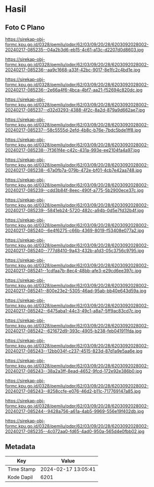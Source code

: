 # Hasil

## Foto C Plano

https://sirekap-obj-formc.kpu.go.id/0328/pemilu/pdpr/62/03/09/20/28/6203092028002-20240217-085235--04a2b3d6-eb15-4c61-a13c-d2207d0d8603.jpg

https://sirekap-obj-formc.kpu.go.id/0328/pemilu/pdpr/62/03/09/20/28/6203092028002-20240217-085236--aa9c1668-a33f-42bc-9017-8e1fc2c4bd1e.jpg

https://sirekap-obj-formc.kpu.go.id/0328/pemilu/pdpr/62/03/09/20/28/6203092028002-20240217-085236--2e66a4f6-4bca-4bf7-aa21-f52694c820dc.jpg

https://sirekap-obj-formc.kpu.go.id/0328/pemilu/pdpr/62/03/09/20/28/6203092028002-20240217-085237--d32d3293-4388-4f2c-8a2d-879a9d662ae7.jpg

https://sirekap-obj-formc.kpu.go.id/0328/pemilu/pdpr/62/03/09/20/28/6203092028002-20240217-085237--58c5555d-2efd-4b8c-b76e-7bdc5bde1ff8.jpg

https://sirekap-obj-formc.kpu.go.id/0328/pemilu/pdpr/62/03/09/20/28/6203092028002-20240217-085238--7f361f4e-c42c-431a-993e-ee2104fa4a97.jpg

https://sirekap-obj-formc.kpu.go.id/0328/pemilu/pdpr/62/03/09/20/28/6203092028002-20240217-085238--67a0fb7a-079b-472e-bf01-4cb7e42aa748.jpg

https://sirekap-obj-formc.kpu.go.id/0328/pemilu/pdpr/62/03/09/20/28/6203092028002-20240217-085239--cdd3b84f-8eec-490f-a775-5b2900ece37c.jpg

https://sirekap-obj-formc.kpu.go.id/0328/pemilu/pdpr/62/03/09/20/28/6203092028002-20240217-085239--5841eb24-5720-482c-a94b-0d5e7fd32b4f.jpg

https://sirekap-obj-formc.kpu.go.id/0328/pemilu/pdpr/62/03/09/20/28/6203092028002-20240217-085240--6e4f6275-c66b-4369-8019-f53408e077a2.jpg

https://sirekap-obj-formc.kpu.go.id/0328/pemilu/pdpr/62/03/09/20/28/6203092028002-20240217-085240--777d8410-9a43-432b-a1d3-05c3756c9795.jpg

https://sirekap-obj-formc.kpu.go.id/0328/pemilu/pdpr/62/03/09/20/28/6203092028002-20240217-085241--1cdfaa7b-8ec4-48bb-afe3-e29cd6ee397c.jpg

https://sirekap-obj-formc.kpu.go.id/0328/pemilu/pdpr/62/03/09/20/28/6203092028002-20240217-085241--800e23e2-5305-46ad-95ab-bb40e643d59a.jpg

https://sirekap-obj-formc.kpu.go.id/0328/pemilu/pdpr/62/03/09/20/28/6203092028002-20240217-085242--6475aba1-44c3-49c1-a8a7-5ff9ac83cd7c.jpg

https://sirekap-obj-formc.kpu.go.id/0328/pemilu/pdpr/62/03/09/20/28/6203092028002-20240217-085242--621672d9-393c-4905-b238-feb041911fda.jpg

https://sirekap-obj-formc.kpu.go.id/0328/pemilu/pdpr/62/03/09/20/28/6203092028002-20240217-085243--12bb034f-c237-4515-823d-87d1a9e5aa6e.jpg

https://sirekap-obj-formc.kpu.go.id/0328/pemilu/pdpr/62/03/09/20/28/6203092028002-20240217-085243--38a2a3ff-8ead-4652-9fcd-172e92e386b0.jpg

https://sirekap-obj-formc.kpu.go.id/0328/pemilu/pdpr/62/03/09/20/28/6203092028002-20240217-085243--8258ccfe-e076-46d2-b11c-717769147a85.jpg

https://sirekap-obj-formc.kpu.go.id/0328/pemilu/pdpr/62/03/09/20/28/6203092028002-20240217-085244--9428a756-a61a-4ab5-9969-556e19f402db.jpg

https://sirekap-obj-formc.kpu.go.id/0328/pemilu/pdpr/62/03/09/20/28/6203092028002-20240217-085235--4c072aa0-fd65-4ad0-950a-565d4e0fbb02.jpg


## Metadata

| Key        | Value               |
| ---------- | ------------------- |
| Time Stamp | 2024-02-17 13:05:41 |
| Kode Dapil | 6201                |



